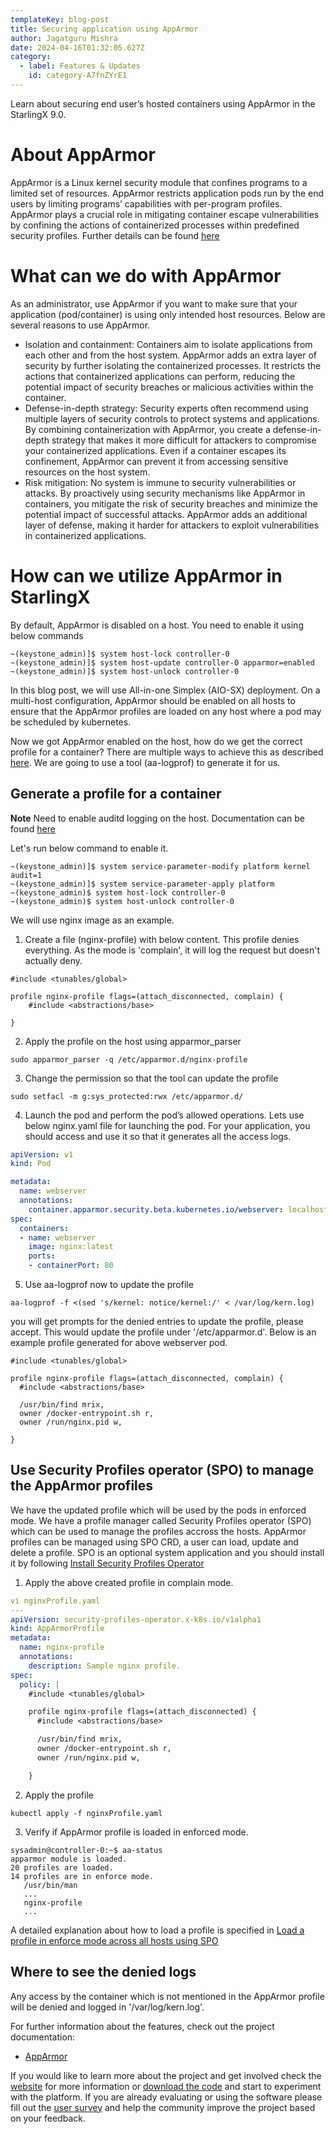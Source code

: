 ```yaml
---
templateKey: blog-post
title: Securing application using AppArmor
author: Jagatguru Mishra
date: 2024-04-16T01:32:05.627Z
category: 
  - label: Features & Updates
    id: category-A7fnZYrE1
---
```

Learn about securing end user’s hosted containers using AppArmor in the StarlingX 9.0. <!-- more -->

# About AppArmor
AppArmor is a Linux kernel security module that confines programs to a limited set of resources. AppArmor restricts application pods run by the end users by limiting programs’ capabilities with per-program profiles. AppArmor plays a crucial role in mitigating container escape vulnerabilities by confining the actions of containerized processes within predefined security profiles. Further details can be found [here](https://docs.starlingx.io/security/kubernetes/about-apparmor-ebdab8f1ed87.html)

# What can we do with AppArmor
As an administrator, use AppArmor if you want to make sure that your application (pod/container) is using only intended host resources. Below are several reasons to use AppArmor.
* Isolation and containment: Containers aim to isolate applications from each other and from the host system. AppArmor adds an extra layer of security by further isolating the containerized processes. It restricts the actions that containerized applications can perform, reducing the potential impact of security breaches or malicious activities within the container.
* Defense-in-depth strategy: Security experts often recommend using multiple layers of security controls to protect systems and applications. By combining containerization with AppArmor, you create a defense-in-depth strategy that makes it more difficult for attackers to compromise your containerized applications. Even if a container escapes its confinement, AppArmor can prevent it from accessing sensitive resources on the host system.
* Risk mitigation: No system is immune to security vulnerabilities or attacks. By proactively using security mechanisms like AppArmor in containers, you mitigate the risk of security breaches and minimize the potential impact of successful attacks. AppArmor adds an additional layer of defense, making it harder for attackers to exploit vulnerabilities in containerized applications.

# How can we utilize AppArmor in StarlingX
By default, AppArmor is disabled on a host. You need to enable it using below commands 

```
~(keystone_admin)]$ system host-lock controller-0
~(keystone_admin)]$ system host-update controller-0 apparmor=enabled
~(keystone_admin)]$ system host-unlock controller-0
```
In this blog post, we will use All-in-one Simplex (AIO-SX) deployment. On a multi-host configuration, AppArmor should be enabled on all hosts to ensure that the AppArmor profiles are loaded on any host where a pod may be scheduled by kubernetes.

Now we got AppArmor enabled on the host, how do we get the correct profile for a container?
There are multiple ways to achieve this as described [here](https://docs.starlingx.io/security/kubernetes/author-apparmor-profiles-b02de0a22771.html).
We are going to use a tool (aa-logprof) to generate it for us.

## Generate a profile for a container

**Note**  Need to enable auditd logging on the host. Documentation can be found [here](https://docs.starlingx.io/security/kubernetes/enable-apparmor-log-bb600560d794.html)


Let's run below command to enable it.

```
~(keystone_admin)]$ system service-parameter-modify platform kernel audit=1
~(keystone_admin)]$ system service-parameter-apply platform
~(keystone_admin)$ system host-lock controller-0
~(keystone_admin)$ system host-unlock controller-0
```

We will use nginx image as an example. 
1. Create a file (nginx-profile) with below content. This profile denies everything. As the mode is 'complain', it will log the request but doesn't actually deny.

```
#include <tunables/global>

profile nginx-profile flags=(attach_disconnected, complain) {
    #include <abstractions/base>

}
```

2. Apply the profile on the host using apparmor_parser

```
sudo apparmor_parser -q /etc/apparmor.d/nginx-profile
```

3. Change the permission so that the tool can update the profile

```
sudo setfacl -m g:sys_protected:rwx /etc/apparmor.d/
```

4. Launch the pod and perform the pod’s allowed operations.
Lets use below nginx.yaml file for launching the pod. For your application, you should access and use it so that it generates all the access logs.
```yaml
apiVersion: v1
kind: Pod

metadata:
  name: webserver
  annotations: 
    container.apparmor.security.beta.kubernetes.io/webserver: localhost/nginx-profile
spec:
  containers:
  - name: webserver
    image: nginx:latest
    ports:
    - containerPort: 80
```


5. Use aa-logprof now to update the profile

```
aa-logprof -f <(sed 's/kernel: notice/kernel:/' < /var/log/kern.log)
```
you will get prompts for the denied entries to update the profile, please accept.
This would update the profile under '/etc/apparmor.d'. Below is an example profile
generated for above webserver pod.
```
#include <tunables/global>

profile nginx-profile flags=(attach_disconnected, complain) {
  #include <abstractions/base>

  /usr/bin/find mrix,
  owner /docker-entrypoint.sh r,
  owner /run/nginx.pid w,

}
```
## Use Security Profiles operator (SPO) to manage the AppArmor profiles

We have the updated profile which will be used by the pods in enforced mode. We have a profile manager called Security Profiles operator (SPO) which can be used to manage the profiles accross the hosts. AppArmor profiles can be managed using SPO CRD, a user can load, update and delete a profile. SPO is an optional system application and you should install it by following [Install Security Profiles Operator](https://docs.starlingx.io/security/kubernetes/install-security-profiles-operator-1b2f9a0f0108.html)

1. Apply the above created profile in complain mode. 
```yaml
vi nginxProfile.yaml
---
apiVersion: security-profiles-operator.x-k8s.io/v1alpha1
kind: AppArmorProfile
metadata:
  name: nginx-profile
  annotations:
    description: Sample nginx profile.
spec:
  policy: |
    #include <tunables/global>

    profile nginx-profile flags=(attach_disconnected) {
      #include <abstractions/base>

      /usr/bin/find mrix,
      owner /docker-entrypoint.sh r,
      owner /run/nginx.pid w,

    }
```
2. Apply the profile 
```
kubectl apply -f nginxProfile.yaml
```
3. Verify if AppArmor profile is loaded in enforced mode.

```
sysadmin@controller-0:~$ aa-status
apparmor module is loaded.
20 profiles are loaded.
14 profiles are in enforce mode.
   /usr/bin/man
   ...
   nginx-profile
   ...

```
 A detailed explanation about how to load a profile is specified in  [Load a profile in enforce mode across all hosts using SPO](https://docs.starlingx.io/security/kubernetes/profile-management-a8df19c86a5d.html#load-a-profile-in-enforce-mode-across-all-hosts-using-spo)


## Where to see the denied logs
  Any access by the container which is not mentioned in the AppArmor profile will be denied and logged in '/var/log/kern.log'.


For further information about the features, check out the project documentation:
 - [AppArmor](https://docs.starlingx.io/security/kubernetes/index-security-kub-81153c1254c3.html#apparmor)

If you would like to learn more about the project and get involved check the [website](https://www.starlingx.io) for more information or [download the code](https://opendev.org/starlingx) and start to experiment with the platform. If you are already evaluating or using the software please fill out the [user survey](https://openinfrafoundation.formstack.com/forms/starlingx_user_survey) and help the community improve the project based on your feedback.

